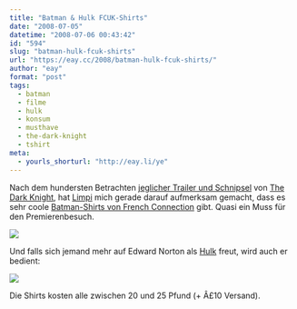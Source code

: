 ```yaml
---
title: "Batman & Hulk FCUK-Shirts"
date: "2008-07-05"
datetime: "2008-07-06 00:43:42"
id: "594"
slug: "batman-hulk-fcuk-shirts"
url: "https://eay.cc/2008/batman-hulk-fcuk-shirts/"
author: "eay"
format: "post"
tags:
  - batman
  - filme
  - hulk
  - konsum
  - musthave
  - the-dark-knight
  - tshirt
meta:
  - yourls_shorturl: "http://eay.li/ye"
---
```


Nach dem hundersten Betrachten [jeglicher Trailer und Schnipsel](http://blog.affenheimtheater.de/tag/the-dark-knight/) von [The Dark Knight](http://www.imdb.com/title/tt0468569/), hat [Limpi](http://spaetz.eayz.net/) mich gerade darauf aufmerksam gemacht, dass es sehr coole [Batman-Shirts von French Connection](http://www.frenchconnection.com/category/mens+batmantees/batman+tees.htm) gibt. Quasi ein Muss für den Premierenbesuch.

[![](/uploads/2008/fcukbatman.jpg)](http://www.frenchconnection.com/category/mens+batmantees/batman+tees.htm)

Und falls sich jemand mehr auf Edward Norton als [Hulk](http://www.imdb.com/title/tt0800080/) freut, wird auch er bedient:

[![](/uploads/2008/fcukhulk.jpg)](http://www.frenchconnection.com/category/mens+hulktees/hulk+tees.htm)

Die Shirts kosten alle zwischen 20 und 25 Pfund (+ Â£10 Versand).
